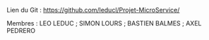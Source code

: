 Lien du Git : https://github.com/leducl/Projet-MicroService/

Membres : 
LEO LEDUC ;
SIMON LOURS ;
BASTIEN BALMES ;
AXEL PEDRERO
